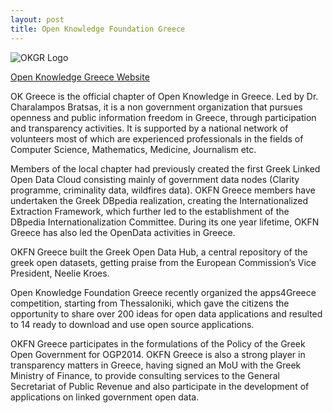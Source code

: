 ```yaml
---
layout: post
title: Open Knowledge Foundation Greece
---
```


![OKGR Logo]({{site.baseurl}}/img/logos/okfngr.svg "OKGR Logo")

[Open Knowledge Greece Website](http://www.okfn.gr/)
 
OK Greece is the official chapter of Open Knowledge in Greece. Led by Dr. Charalampos Bratsas, it is a non government organization that pursues openness and public information freedom in Greece, through participation and transparency activities. It is supported by a national network of volunteers most of which are experienced professionals in the fields of Computer Science, Mathematics, Medicine, Journalism etc. 

Members of the local chapter had previously created the first Greek Linked Open Data Cloud consisting mainly of government data nodes (Clarity programme, criminality data, wildfires data). OKFN Greece members have undertaken the Greek DBpedia realization, creating the Internationalized Extraction Framework, which further led to the establishment of the DBpedia Internationalization Committee. During its one­ year lifetime, OKFN Greece has also led the OpenData activities in Greece. 

OKFN Greece built the Greek Open Data Hub, a central repository of the greek open datasets, getting praise from the European Commission’s Vice President, Neelie Kroes. 

Open Knowledge Foundation Greece recently organized the apps4Greece competition, starting from Thessaloniki, which gave the citizens the opportunity to share over 200 ideas for open data applications and resulted to 14 ready to download and use open source applications. 

OKFN Greece participates in the formulations of the Policy of the Greek Open Government for OGP2014. OKFN Greece is also a strong player in transparency matters in Greece, having signed an MoU with the Greek Ministry of Finance, to provide consulting services to the General Secretariat of Public Revenue and also participate in the development of applications on linked government open data.
